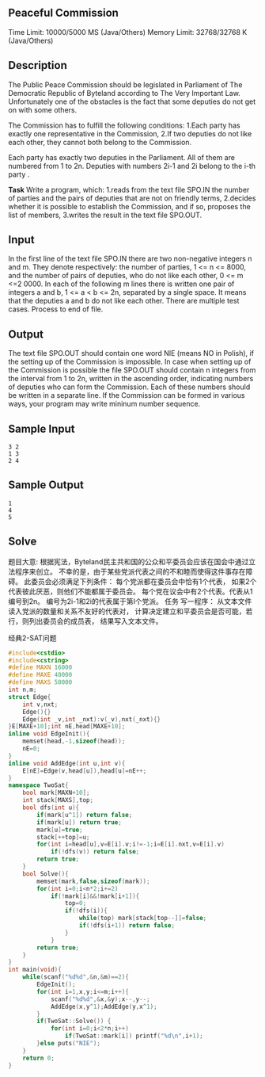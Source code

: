 ## Peaceful Commission

Time Limit: 10000/5000 MS (Java/Others)    Memory Limit: 32768/32768 K (Java/Others)


## Description

The Public Peace Commission should be legislated in Parliament of The Democratic Republic of Byteland according to The Very Important Law. Unfortunately one of the obstacles is the fact that some deputies do not get on with some others. 

The Commission has to fulfill the following conditions: 
1.Each party has exactly one representative in the Commission, 
2.If two deputies do not like each other, they cannot both belong to the Commission. 

Each party has exactly two deputies in the Parliament. All of them are numbered from 1 to 2n. Deputies with numbers 2i-1 and 2i belong to the i-th party . 

**Task** 
Write a program, which: 
1.reads from the text file SPO.IN the number of parties and the pairs of deputies that are not on friendly terms, 
2.decides whether it is possible to establish the Commission, and if so, proposes the list of members, 
3.writes the result in the text file SPO.OUT. 
 

## Input
In the first line of the text file SPO.IN there are two non-negative integers n and m. They denote respectively: the number of parties, 1 <= n <= 8000, and the number of pairs of deputies, who do not like each other, 0 <= m <=2 0000. In each of the following m lines there is written one pair of integers a and b, 1 <= a < b <= 2n, separated by a single space. It means that the deputies a and b do not like each other. 
There are multiple test cases. Process to end of file. 
 

## Output
The text file SPO.OUT should contain one word NIE (means NO in Polish), if the setting up of the Commission is impossible. In case when setting up of the Commission is possible the file SPO.OUT should contain n integers from the interval from 1 to 2n, written in the ascending order, indicating numbers of deputies who can form the Commission. Each of these numbers should be written in a separate line. If the Commission can be formed in various ways, your program may write mininum number sequence. 
 

## Sample Input
```
3 2
1 3
2 4
```

## Sample Output
```
1
4
5
```
## Solve
题目大意: 
根据宪法，Byteland民主共和国的公众和平委员会应该在国会中通过立法程序来创立。 不幸的是，由于某些党派代表之间的不和睦而使得这件事存在障碍。 此委员会必须满足下列条件：
每个党派都在委员会中恰有1个代表，
如果2个代表彼此厌恶，则他们不能都属于委员会。
每个党在议会中有2个代表。代表从1编号到2n。 编号为2i-1和2i的代表属于第I个党派。 
任务 写一程序：
从文本文件读入党派的数量和关系不友好的代表对，
计算决定建立和平委员会是否可能，若行，则列出委员会的成员表， 结果写入文本文件。

经典2-SAT问题
```cpp
#include<cstdio>
#include<cstring>
#define MAXN 16000
#define MAXE 40000
#define MAXS 50000
int n,m;
struct Edge{
	int v,nxt;
	Edge(){}
	Edge(int _v,int _nxt):v(_v),nxt(_nxt){}
}E[MAXE+10];int nE,head[MAXE+10];
inline void EdgeInit(){
	memset(head,-1,sizeof(head));
	nE=0;
}
inline void AddEdge(int u,int v){
	E[nE]=Edge(v,head[u]),head[u]=nE++;
}
namespace TwoSat{
	bool mark[MAXN+10];
	int stack[MAXS],top;
	bool dfs(int u){
		if(mark[u^1]) return false;
		if(mark[u]) return true;
		mark[u]=true;
		stack[++top]=u;
		for(int i=head[u],v=E[i].v;i!=-1;i=E[i].nxt,v=E[i].v)
			if(!dfs(v)) return false;
		return true;
	}
	bool Solve(){
		memset(mark,false,sizeof(mark));
		for(int i=0;i<n*2;i+=2)
			if(!mark[i]&&!mark[i+1]){
				top=0;
				if(!dfs(i)){
					while(top) mark[stack[top--]]=false;
					if(!dfs(i+1)) return false;
				}
			}
		return true;
	}
}
int main(void){
	while(scanf("%d%d",&n,&m)==2){
		EdgeInit();
		for(int i=1,x,y;i<=m;i++){
			scanf("%d%d",&x,&y);x--,y--;
			AddEdge(x,y^1);AddEdge(y,x^1);
		}
		if(TwoSat::Solve()) {
			for(int i=0;i<2*n;i++)
				if(TwoSat::mark[i]) printf("%d\n",i+1);
		}else puts("NIE");
	}
	return 0;
}
```